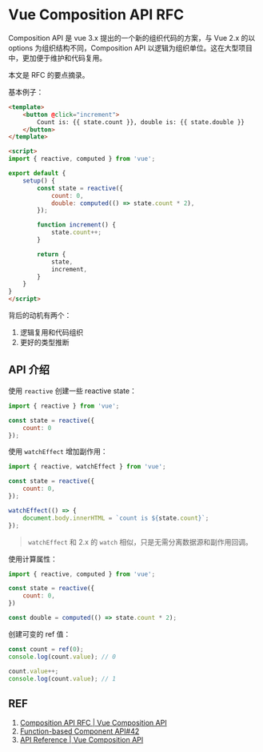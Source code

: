 # Vue Composition API RFC

Composition API 是 vue 3.x 提出的一个新的组织代码的方案，与 Vue 2.x 的以 options 为组织结构不同，Composition API 以逻辑为组织单位。这在大型项目中，更加便于维护和代码复用。

本文是 RFC 的要点摘录。

基本例子：

```html
<template>
    <button @click="increment">
        Count is: {{ state.count }}, double is: {{ state.double }}
    </button>
</template>

<script>
import { reactive, computed } from 'vue';

export default {
    setup() {
        const state = reactive({
            count: 0,
            double: computed(() => state.count * 2),
        });

        function increment() {
            state.count++;
        }

        return {
            state,
            increment,
        }
    }
}
</script>
```

背后的动机有两个：

1. 逻辑复用和代码组织
2. 更好的类型推断

## API 介绍

使用 `reactive` 创建一些 reactive state：

```js
import { reactive } from 'vue';

const state = reactive({
    count: 0
});
```

使用 `watchEffect` 增加副作用：

```js
import { reactive, watchEffect } from 'vue';

const state = reactive({
    count: 0,
});

watchEffect(() => {
    document.body.innerHTML = `count is ${state.count}`;
});
```

> `watchEffect` 和 2.x 的 `watch` 相似，只是无需分离数据源和副作用回调。

使用计算属性：

```js
import { reactive, computed } from 'vue';

const state = reactive({
    count: 0,
})

const double = computed(() => state.count * 2);
```

创建可变的 ref 值：

```js
const count = ref(0);
console.log(count.value); // 0

count.value++;
console.log(count.value); // 1
```

## REF

1. [Composition API RFC | Vue Composition API](https://vue-composition-api-rfc.netlify.com)
1. [Function-based Component API#42](https://github.com/vuejs/rfcs/pull/42)
1. [API Reference | Vue Composition API](https://composition-api.vuejs.org/api.html)